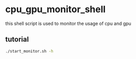# cpu_gpu_monitor_shell
this shell script is used to monitor the usage of cpu and gpu
## tutorial
```bash
./start_monitor.sh -h
```
